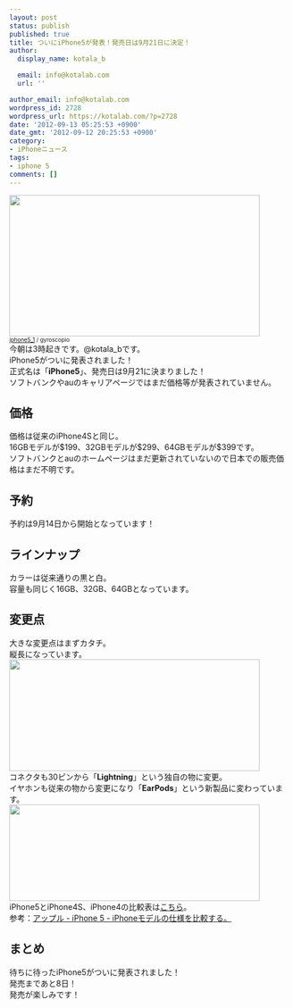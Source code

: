 ```yaml
---
layout: post
status: publish
published: true
title: ついにiPhone5が発表！発売日は9月21日に決定！
author:
  display_name: kotala_b

  email: info@kotalab.com
  url: ''

author_email: info@kotalab.com
wordpress_id: 2728
wordpress_url: https://kotalab.com/?p=2728
date: '2012-09-13 05:25:53 +0900'
date_gmt: '2012-09-12 20:25:53 +0900'
category:
- iPhoneニュース
tags:
- iphone 5
comments: []
---
```

<p><a href="https://kotalab.com/wp-content/uploads/iphone_120911.jpg" target="_blank"><img src="https://kotalab.com/wp-content/uploads/iphone_120911.jpg" alt="" title="iphone_120911" width="448" height="253" class="alignnone size-full wp-image-2682" /></a><br />
<span style="font-size:10px;"><a href="http://www.flickr.com/photos/79253394@N05/7839215384/" target="_blank">iphone5_1</a> / gyroscopio</span><br />
今朝は3時起きです。@kotala_bです。<br />
iPhone5がついに発表されました！<br />
正式名は「<strong>iPhone5</strong>」、発売日は9月21に決まりました！<br />
ソフトバンクやauのキャリアページではまだ価格等が発表されていません。<br />
<!--more--></p>
<h2>価格</h2>
<p>価格は従来のiPhone4Sと同じ。<br />
16GBモデルが$199、32GBモデルが$299、64GBモデルが$399です。<br />
ソフトバンクとauのホームページはまだ更新されていないので日本での販売価格はまだ不明です。</p>
<h2>予約</h2>
<p>予約は9月14日から開始となっています！</p>
<h2>ラインナップ</h2>
<p>カラーは従来通りの黒と白。<br />
容量も同じく16GB、32GB、64GBとなっています。</p>
<h2>変更点</h2>
<p>大きな変更点はまずカタチ。<br />
縦長になっています。<br />
<a href="https://kotalab.com/wp-content/uploads/iphone5_120913_01.jpg" target="_blank"><img src="https://kotalab.com/wp-content/uploads/iphone5_120913_01.jpg" alt="" title="iphone5_120913_01" width="448" height="200" class="alignnone size-full wp-image-2730" /></a><br />
コネクタも30ピンから「<strong>Lightning</strong>」という独自の物に変更。<br />
イヤホンも従来の物から変更になり「<strong>EarPods</strong>」という新製品に変わっています。<br />
<a href="https://kotalab.com/wp-content/uploads/iphone5_120913_02.jpg" target="_blank"><img src="https://kotalab.com/wp-content/uploads/iphone5_120913_02.jpg" alt="" title="iphone5_120913_02" width="448" height="173" class="alignnone size-full wp-image-2729" /></a><br />
iPhone5とiPhone4S、iPhone4の比較表は<a href="http://www.apple.com/jp/iphone/compare-iphones/" target="_blank">こちら</a>。<br />
参考：<a href="http://www.apple.com/jp/iphone/compare-iphones/" target="_blank">アップル - iPhone 5 - iPhoneモデルの仕様を比較する。</a></p>
<h2>まとめ</h2>
<p>待ちに待ったiPhone5がついに発表されました！<br />
発売まであと8日！<br />
発売が楽しみです！</p>
